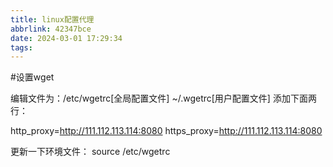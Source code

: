 ```yaml
---
title: linux配置代理
abbrlink: 42347bce
date: 2024-03-01 17:29:34
tags:
---
```


#设置wget


编辑文件为：/etc/wgetrc[全局配置文件]  ~/.wgetrc[用户配置文件] 添加下面两行：

http_proxy=http://111.112.113.114:8080
https_proxy=http://111.112.113.114:8080

更新一下环境文件：
source /etc/wgetrc



